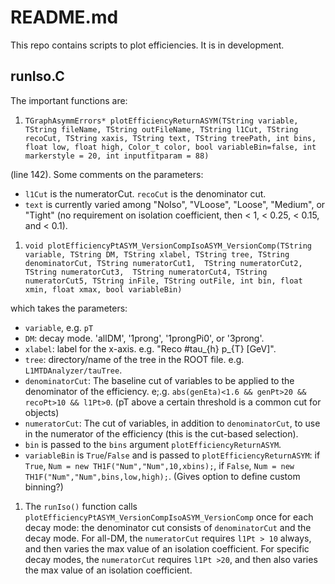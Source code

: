 # README.md

This repo contains scripts to plot efficiencies. It is in development.

## runIso.C

The important functions are:

1. ```TGraphAsymmErrors* plotEfficiencyReturnASYM(TString variable, TString fileName, TString outFileName, TString l1Cut, TString recoCut, TString xaxis, TString text, TString treePath, int bins, float low, float high, Color_t color, bool variableBin=false, int markerstyle = 20, int inputfitparam = 88)``` 

(line 142). Some comments on the parameters:
  - `l1Cut` is the numeratorCut. `recoCut` is the denominator cut.
  - `text` is currently varied among "NoIso", "VLoose", "Loose", "Medium", or "Tight" (no requirement on isolation coefficient, then < 1, < 0.25, < 0.15, and < 0.1). 

1. ```void plotEfficiencyPtASYM_VersionCompIsoASYM_VersionComp(TString variable, TString DM, TString xlabel, TString tree, TString denominatorCut, TString numeratorCut1,  TString numeratorCut2, TString numeratorCut3,  TString numeratorCut4, TString numeratorCut5, TString inFile, TString outFile, int bin, float xmin, float xmax, bool variableBin)```

which takes the parameters:
 - `variable`, e.g. `pT`
 - `DM`: decay mode. 'allDM', '1prong', '1prongPi0', or '3prong'.
 - `xlabel`: label for the x-axis. e.g. "Reco #tau_{h} p_{T} [GeV]".
 - `tree`: directory/name of the tree in the ROOT file. e.g. `L1MTDAnalyzer/tauTree`.
 - `denominatorCut`: The baseline cut of variables to be applied to the denominator of the efficiency. e;.g. `abs(genEta)<1.6 && genPt>20 && recoPt>10 && l1Pt>0`. (pT above a certain threshold is a common cut for objects)
 - `numeratorCut`: The cut of variables, in addition to `denominatorCut`, to use in the numerator of the efficiency (this is the cut-based selection).
  - `bin` is passed to the `bins` argument `plotEfficiencyReturnASYM`.
  - `variableBin` is `True`/`False` and is passed to `plotEfficiencyReturnASYM`: if `True`, `Num = new TH1F("Num","Num",10,xbins);`, if `False`, `Num = new TH1F("Num","Num",bins,low,high);`. (Gives option to define custom binning?)
 
1. The `runIso()` function calls `plotEfficiencyPtASYM_VersionCompIsoASYM_VersionComp` once for each decay mode: the denominator cut consists of `denominatorCut` and the decay mode. For all-DM, the `numeratorCut` requires `l1Pt > 10` always, and then varies the max value of an isolation coefficient. For specific decay modes, the `numeratorCut` requires `l1Pt >20`, and then also varies the max value of an isolation coefficient.


